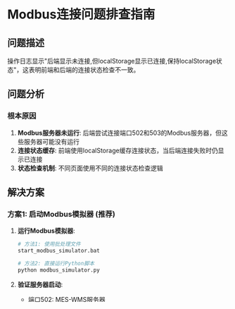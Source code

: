 # Modbus连接问题排查指南

## 问题描述
操作日志显示"后端显示未连接,但localStorage显示已连接,保持localStorage状态"，这表明前端和后端的连接状态检查不一致。

## 问题分析

### 根本原因
1. **Modbus服务器未运行**: 后端尝试连接端口502和503的Modbus服务器，但这些服务器可能没有运行
2. **连接状态缓存**: 前端使用localStorage缓存连接状态，当后端连接失败时仍显示已连接
3. **状态检查机制**: 不同页面使用不同的连接状态检查逻辑

## 解决方案

### 方案1: 启动Modbus模拟器 (推荐)

1. **运行Modbus模拟器**:
   ```bash
   # 方法1: 使用批处理文件
   start_modbus_simulator.bat
   
   # 方法2: 直接运行Python脚本
   python modbus_simulator.py
   ```

2. **验证服务器启动**:
   - 端口502: MES-WMS服务器
   - 端口503: WMS-堆垛机服务器

3. **重启后端服务**:
   ```bash
   start_backend.bat
   ```

### 方案2: 使用诊断工具

1. **打开诊断页面**:
   - 在浏览器中打开 `diagnose_connection.html`
   - 点击"重新检查"按钮

2. **查看诊断结果**:
   - 检查连接状态
   - 查看详细诊断信息
   - 按照建议的解决方案操作

### 方案3: 手动检查端口

1. **检查端口占用**:
   ```bash
   # Windows
   netstat -an | findstr :502
   netstat -an | findstr :503
   
   # Linux/Mac
   netstat -an | grep :502
   netstat -an | grep :503
   ```

2. **检查防火墙设置**:
   - 确保端口502和503未被防火墙阻止
   - 允许Java应用程序通过防火墙

## 修复后的功能

### 前端改进
- ✅ 统一了连接状态检查逻辑
- ✅ 添加了localStorage缓存机制
- ✅ 改进了错误处理和状态恢复

### 后端改进
- ✅ 优化了连接状态检查逻辑
- ✅ 支持部分连接可用的情况
- ✅ 提供了更详细的状态信息

## 测试验证

### 1. 连接状态测试
使用 `test_connection_status.html` 页面验证：
- 所有页面的连接状态显示一致
- localStorage缓存正常工作
- 状态恢复机制正常

### 2. 功能测试
1. 打开Modbus测试页面，确认连接状态
2. 打开堆垛机监控页面，确认连接状态
3. 检查操作日志，确认没有警告信息

## 常见问题

### Q: 为什么显示"后端显示未连接"？
A: 这通常意味着Modbus服务器没有运行。请启动Modbus模拟器或确保实际的Modbus设备正在运行。

### Q: 为什么localStorage显示已连接？
A: 这是前端的缓存机制，用于在网络不稳定时保持用户体验。当后端连接恢复时，状态会自动同步。

### Q: 如何清除缓存？
A: 在浏览器开发者工具的控制台中执行：
```javascript
localStorage.clear()
```

### Q: 如何重启整个系统？
A: 按以下顺序重启：
1. 停止Modbus模拟器 (Ctrl+C)
2. 停止后端服务 (Ctrl+C)
3. 启动Modbus模拟器
4. 启动后端服务
5. 刷新前端页面

## 技术细节

### 连接配置
- MES-WMS: 127.0.0.1:502 (从站ID: 1)
- WMS-堆垛机: 127.0.0.1:503 (从站ID: 1)

### 寄存器映射
- 4001: WMS模式
- 4002: WMS忙碌状态
- 4003: WMS出库进度
- 4004: WMS入库进度
- 4005: WMS出库完成
- 4006: WMS入库完成
- 4007: MES出库订单
- 4008: MES入库订单
- 4009: WMS当前行
- 4010: WMS当前列

## 联系支持

如果问题仍然存在，请：
1. 运行诊断工具并保存日志
2. 检查后端控制台输出
3. 提供详细的错误信息




